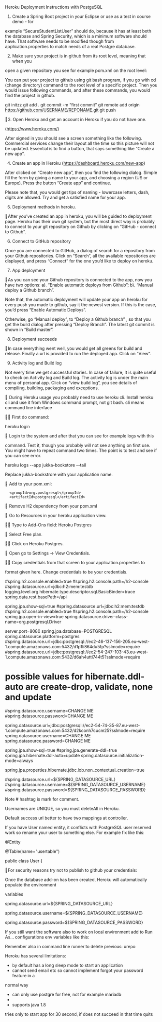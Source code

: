 Heroku Deployment Instructions with PostgeSQL

1.  Create a Spring Boot project in your Eclipse or use as a test in course demo - for

example “SecureStudentListUser” should do, because it has at least both the
database and Spring Security, which is a minimum software should have. That
software needs to be modified though from application.properties to match
needs of a real Postgre database.

2.  Make sure your project is in github from its root level, meaning that when you

open a given repository you see for example pom.xml on the root level:

You can put your project to github using git bash program, if you go with cd (change
directory) command to the root level of a specific project. Then you would issue
following commands, and after these commands, you would find the project in github.

git initzz
git add .
git commit -m “first commit”
git remote add origin https://github.com/USERNAME/REPONAME.git
git push

3.  Open Heroku and get an account in Heroku if you do not have one.

(https://www.heroku.com/)

After signed in you should see a screen something like the following. Commercial
services change their layout all the time so this picture will not be updated. Essential is
to find a button, that says something like “Create a new app”.

4.  Create an app in Heroku (https://dashboard.heroku.com/new-app)

After clicked on “Create new app”, then you find the following dialog. Simple fill the form
by giving a name to your app, and choosing a region (US or Europe). Press the button
“Create app” and continue.

Please note that, you would get tips of naming - lowercase letters, dash, digits are
allowed. Try and get a satisfied name for your app.

5.  Deployment methods in heroku.

After you’ve created an app in heroku, you will be guided to deployment page. Heroku
has their own git system, but the most direct way is probably to connect to your git
repository on Github by clicking on “GitHub - connect to Github”.

6.  Connect to GitHub repository

Once you are connected to GitHub, a dialog of search for a repository from your Github
repositories. Click on “Search”, all the available repositories are displayed, and press
“Connect” for the one you’d like to deploy on heroku.

7.  App deployment

As you can see your Github repository is connected to the app, now you have two
options:
a). “Enable automatic deploys from Github”; b). “Manual deploy a Github branch”.

Note that, the automatic deployment will update your app on heroku for every push you
made to github, say it the newest version. If this is the case, you’d press “Enable
Automatic Deploys”.

Otherwise, go “Manual deploy”, to “Deploy a Github branch” , so that you get the build
dialog after pressing “Deploy Branch”. The latest git commit is shown in “Build master”.

8.  Deployment succeeds

In case everything went well, you would get all greens for build and release. Finally a url
is provided to run the deployed app. Click on “View”.

9.  Activity log and Build log

Not every time we get successful stories. In case of failure, It is quite useful to check on
Activity log and Build log. The activity log is under the main menu of personal app. Click
on “view build log”, you see details of compiling, building, packaging and exceptions.

  During Heroku usage you probably need to use heroku cli. Install heroku cli and
use it from Windows command prompt, not git bash. cli means command line
interface

  First do command:

heroku login

  Login to the system and after that you can see for example logs with this

command. Test it, though you probably will not see anything on first use. You
might have to repeat command two times. The point is to test and see if you can
see error.

heroku logs --app jukka-bookstore --tail

Replace jukka-bookstrore with your application name.

  Add to your pom.xml:

<dependency>

      <groupId>org.postgresql</groupId>
      <artifactId>postgresql</artifactId>
   </dependency>

  Remove H2 dependency from your pom.xml

  Go to Resources in your heroku application view.

  Type to Add-Ons field:
                 Heroku Postgres

  Select Free plan.

  Click on Heroku Postgres.

  Open go to Settings -> View Credentials.

  Copy credentials from that screen to your application.properties to

format given here. Change credentials to be your credentials.

#spring.h2.console.enabled=true
#spring.h2.console.path=/h2-console
#spring.datasource.url=jdbc:h2:mem:testdb
logging.level.org.hibernate.type.descriptor.sql.BasicBinder=trace
spring.data.rest.basePath=/api

spring.jpa.show-sql=true
#spring.datasource.url=jdbc:h2:mem:testdb
#spring.h2.console.enabled=true
#spring.h2.console.path=/h2-console
spring.jpa.open-in-view=true
spring.datasource.driver-class-name=org.postgresql.Driver

server.port=8080
spring.jpa.database=POSTGRESQL
spring.datasource.platform=postgres
#spring.datasource.url=jdbc:postgresql://ec2-46-137-156-205.eu-west-
1.compute.amazonaws.com:5432/d1p1li864du5fp?sslmode=require
#spring.datasource.url=jdbc:postgresql://ec2-54-247-103-43.eu-west-
1.compute.amazonaws.com:5432/d6ah4uttl744t5?sslmode=require
# possible values for hibernate.ddl-auto are create-drop, validate, none and update

#spring.datasource.username=CHANGE ME
#spring.datasource.password=CHANGE ME

spring.datasource.url=jdbc:postgresql://ec2-54-74-35-87.eu-west-
1.compute.amazonaws.com:5432/d2kconh7cucm25?sslmode=require
spring.datasource.username=CHANGE ME
spring.datasource.password=CHANGE ME

spring.jpa.show-sql=true
#spring.jpa.generate-ddl=true
spring.jpa.hibernate.ddl-auto=update
spring.datasource.initialization-mode=always

spring.jpa.properties.hibernate.jdbc.lob.non_contextual_creation=true

#spring.datasource.url=${SPRING_DATASOURCE_URL}
#spring.datasource.username=${SPRING_DATASOURCE_USERNAME}
#spring.datasource.password=${SPRING_DATASOURCE_PASSWORD}

Note # hashtag is mark for comment.

Usernames are UNIQUE, so you must deleteAll in Heroku.

Default success url better to have two mappings at controller.

If you have User named entity, it conflicts with PostgreSQL user reserved work so
rename your user to something else. For example fix like this:

@Entity

@Table(name="usertable")

public class User {

For security reasons try not to publish to github your credentials:

Once the database add-on has been created, Heroku will automatically populate the environment

variables

spring.datasource.url=${SPRING_DATASOURCE_URL}

spring.datasource.username=${SPRING_DATASOURCE_USERNAME}

spring.datasource.password=${SPRING_DATASOURCE_PASSWORD}

If you still want the software also to work on local environment add to Run As…
configurations env variables like this:

Remember also in command line runner to delete previous:
urepo

Heroku has several limitations:

-  by default has a long sleep mode to start an application
-  cannot send email etc so cannot implement forgot your password feature in a

normal way

-  can only use postgre for free, not for example mariadb
-
-  supports java 1.8

tries only to start app for 30 second, if does not succeed in that time quits

